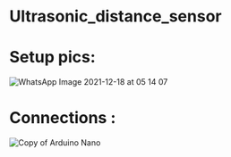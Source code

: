 # Ultrasonic_distance_sensor
# Setup pics:
![WhatsApp Image 2021-12-18 at 05 14 07](https://user-images.githubusercontent.com/94179636/146687677-01aebd55-5e35-4e97-8b88-777fa88d8625.jpeg)
# Connections :
![Copy of Arduino Nano](https://user-images.githubusercontent.com/94179636/146687715-fa24815d-fb78-4766-ba2e-013bd193b300.png)
